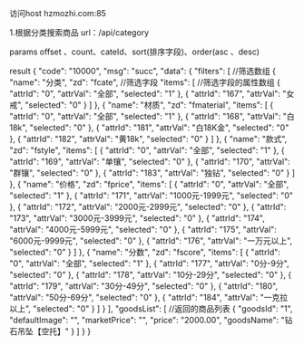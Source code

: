 访问host hzmozhi.com:85

1.根据分类搜索商品
url：/api/category

params
offset 、count、cateId、sort(排序字段)、order(asc 、desc)

result
{
    "code": "10000",
    "msg": "succ",
    "data": {
        "filters": [                    //筛选数组
            {
                "name": "分类",
                "zd": "fcate",          //筛选字段
                "items": [              //筛选字段的属性数组
                    {
                        "attrId": "0",
                        "attrVal": "全部",
                        "selected": "1"
                    },
                    {
                        "attrId": "167",
                        "attrVal": "女戒",
                        "selected": "0"
                    }
                ]
            },
            {
                "name": "材质",
                "zd": "fmaterial",
                "items": [
                    {
                        "attrId": "0",
                        "attrVal": "全部",
                        "selected": "1"
                    },
                    {
                        "attrId": "168",
                        "attrVal": "白18k",
                        "selected": "0"
                    },
                    {
                        "attrId": "181",
                        "attrVal": "白18K金",
                        "selected": "0"
                    },
                    {
                        "attrId": "182",
                        "attrVal": "黄18k",
                        "selected": "0"
                    }
                ]
            },
            {
                "name": "款式",
                "zd": "fstyle",
                "items": [
                    {
                        "attrId": "0",
                        "attrVal": "全部",
                        "selected": "1"
                    },
                    {
                        "attrId": "169",
                        "attrVal": "单镶",
                        "selected": "0"
                    },
                    {
                        "attrId": "170",
                        "attrVal": "群镶",
                        "selected": "0"
                    },
                    {
                        "attrId": "183",
                        "attrVal": "独钻",
                        "selected": "0"
                    }
                ]
            },
            {
                "name": "价格",
                "zd": "fprice",
                "items": [
                    {
                        "attrId": "0",
                        "attrVal": "全部",
                        "selected": "1"
                    },
                    {
                        "attrId": "171",
                        "attrVal": "1000元-1999元",
                        "selected": "0"
                    },
                    {
                        "attrId": "172",
                        "attrVal": "2000元-2999元",
                        "selected": "0"
                    },
                    {
                        "attrId": "173",
                        "attrVal": "3000元-3999元",
                        "selected": "0"
                    },
                    {
                        "attrId": "174",
                        "attrVal": "4000元-5999元",
                        "selected": "0"
                    },
                    {
                        "attrId": "175",
                        "attrVal": "6000元-9999元",
                        "selected": "0"
                    },
                    {
                        "attrId": "176",
                        "attrVal": "一万元以上",
                        "selected": "0"
                    }
                ]
            },
            {
                "name": "分数",
                "zd": "fscore",
                "items": [
                    {
                        "attrId": "0",
                        "attrVal": "全部",
                        "selected": "1"
                    },
                    {
                        "attrId": "177",
                        "attrVal": "0分-9分",
                        "selected": "0"
                    },
                    {
                        "attrId": "178",
                        "attrVal": "10分-29分",
                        "selected": "0"
                    },
                    {
                        "attrId": "179",
                        "attrVal": "30分-49分",
                        "selected": "0"
                    },
                    {
                        "attrId": "180",
                        "attrVal": "50分-69分",
                        "selected": "0"
                    },
                    {
                        "attrId": "184",
                        "attrVal": "一克拉以上",
                        "selected": "0"
                    }
                ]
            }
        ],
        "goodsList": [                       //返回的商品列表
            {
                "goodsId": "1",
                "defaultImage": "",
                "marketPrice": "",
                "price": "2000.00",
                "goodsName": "钻石吊坠【空托】"
            }
        ]
    }
}
